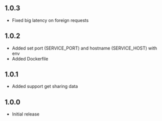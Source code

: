 ## 1.0.3

- Fixed big latency on foreign requests

## 1.0.2

- Added set port (SERVICE_PORT) and hostname (SERVICE_HOST) with env
- Added Dockerfile

## 1.0.1

- Added support get sharing data

## 1.0.0

- Initial release
